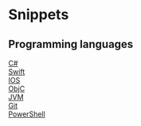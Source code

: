 # Snippets

## Programming languages

[C#](CSharp)<br>
[Swift](Apple/Swift)<br>
[IOS](Apple/IOS)<br>
[ObjC](Apple/ObjC)<br>
[JVM](JVM)<br>
[Git](Git)<br>
[PowerShell](PowerShell)
